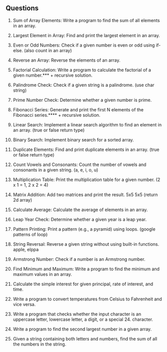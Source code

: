 ## Questions

1. Sum of Array Elements: Write a program to find the sum of all elements in an array.

2. Largest Element in Array: Find and print the largest element in an array.

3. Even or Odd Numbers: Check if a given number is even or odd using if-else. (also count in an array)

4. Reverse an Array: Reverse the elements of an array.

5. Factorial Calculation: Write a program to calculate the factorial of a given number.*** + recursive solution.

6. Palindrome Check: Check if a given string is a palindrome. (use char string)

7. Prime Number Check: Determine whether a given number is prime.

8. Fibonacci Series: Generate and print the first N elements of the Fibonacci series.**** + recursive solution.

9. Linear Search: Implement a linear search algorithm to find an element in an array. (true or false return type)

10. Binary Search: Implement binary search for a sorted array. 

11. Duplicate Elements: Find and print duplicate elements in an array. (true or false return type)

12. Count Vowels and Consonants: Count the number of vowels and consonants in a given string. (a, e, i, o, u)

13. Multiplication Table: Print the multiplication table for a given number. (2 x 1 = 1, 2 x 2 = 4)

14. Matrix Addition: Add two matrices and print the result. 5x5 5x5 (return 2d array)

15. Calculate Average: Calculate the average of elements in an array.

16. Leap Year Check: Determine whether a given year is a leap year.

17. Pattern Printing: Print a pattern (e.g., a pyramid) using loops. (google patterns of loop)

18. String Reversal: Reverse a given string without using built-in functions. apple, elppa

19. Armstrong Number: Check if a number is an Armstrong number.

20. Find Minimum and Maximum: Write a program to find the minimum and maximum values in an array.

21. Calculate the simple interest for given principal, rate of interest, and time.
    
22. Write a program to convert temperatures from Celsius to Fahrenheit and vice versa.

23. Write a program that checks whether the input character is an uppercase letter, lowercase letter, a digit, or a special 24. character.

24. Write a program to find the second largest number in a given array.

25. Given a string containing both letters and numbers, find the sum of all the numbers in the string.
